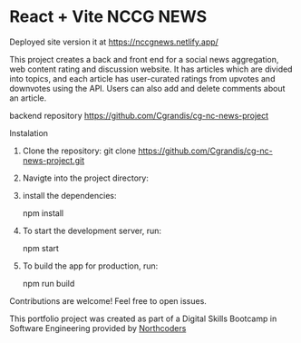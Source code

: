 # React + Vite NCCG NEWS

Deployed site version it at
https://nccgnews.netlify.app/

This project creates a back and front end for a social news aggregation, web content rating and discussion website. It has articles which are divided into topics, and each article has user-curated ratings from upvotes and downvotes using the API. Users can also add and delete comments about an article.

backend repository
https://github.com/Cgrandis/cg-nc-news-project

Instalation
1. Clone the repository:
    git clone https://github.com/Cgrandis/cg-nc-news-project.git

2. Navigte into the project directory:

3. install the dependencies:
    
    npm install

4. To start the development server, run:

    npm start

5. To build the app for production, run:

    npm run build

Contributions are welcome! Feel free to open issues.

This portfolio project was created as part of a Digital Skills Bootcamp in Software Engineering provided by [Northcoders](https://northcoders.com/)